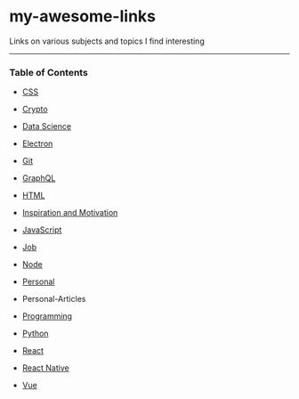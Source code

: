 # my-awesome-links
Links on various subjects and topics I find interesting

--- 

### Table of Contents

- [CSS](https://github.com/peoray/my-awesome-links/blob/master/links/css.md)

- [Crypto](https://github.com/peoray/my-awesome-links/blob/master/links/crypto.md)

- [Data Science](https://github.com/peoray/my-awesome-links/blob/master/links/biz-startup.md)

- [Electron](https://github.com/peoray/my-awesome-links/blob/master/links/electron.md)

- [Git](https://github.com/peoray/my-awesome-links/blob/master/links/git.md)

- [GraphQL](https://github.com/peoray/my-awesome-links/blob/master/links/graphql.md)

- [HTML](https://github.com/peoray/my-awesome-links/blob/master/links/html.md)

- [Inspiration and Motivation](https://github.com/peoray/my-awesome-links/blob/master/links/git.md)

- [JavaScript](https://github.com/peoray/my-awesome-links/blob/master/links/js.md)

- [Job](https://github.com/peoray/my-awesome-links/blob/master/links/job.md)

- [Node](https://github.com/peoray/my-awesome-links/blob/master/links/node.md)

- [Personal]()

- Personal-Articles

- [Programming](https://github.com/peoray/my-awesome-links/blob/master/links/programning.md)

- [Python](https://github.com/peoray/my-awesome-links/blob/master/links/python.md)

- [React](https://github.com/peoray/my-awesome-links/blob/master/links/react.md)

- [React Native](https://github.com/peoray/my-awesome-links/blob/master/links/rn.md)

- [Vue](https://github.com/peoray/my-awesome-links/blob/master/links/vue.md)
